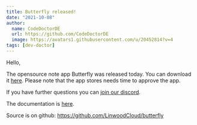 ```yaml
---
title: Butterfly released!
date: "2021-10-08"
author:
  name: CodeDoctorDE
  url: https://github.com/CodeDoctorDE
  image: https://avatars1.githubusercontent.com/u/20452814?v=4
tags: [dev-doctor]
---
```


Hello,

The opensource note app Butterfly was released today. You can download it [here](https://docs.butterfly.linwood.dev/downloads).
Please note that the app stores needs time to approve the app.

If you have further questions you can [join our discord](https://discord.linwood.dev).

The documentation is [here](https://docs.butterfly.linwood.dev).

Source is on github: <https://github.com/LinwoodCloud/butterfly>
